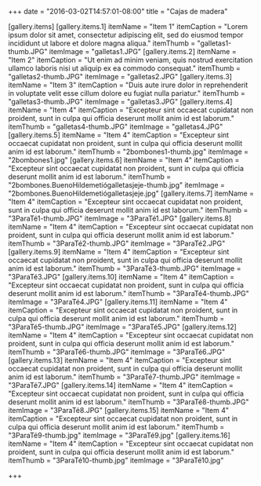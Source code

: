 +++
date = "2016-03-02T14:57:01-08:00"
title = "Cajas de madera"

[gallery.items]
  [gallery.items.1]
    itemName = "Item 1"
    itemCaption = "Lorem ipsum dolor sit amet, consectetur adipiscing elit, sed do eiusmod tempor incididunt ut labore et dolore magna aliqua."
    itemThumb = "galletas1-thumb.JPG"
    itemImage = "galletas1.JPG"
  [gallery.items.2]
    itemName = "Item 2"
    itemCaption = "Ut enim ad minim veniam, quis nostrud exercitation ullamco laboris nisi ut aliquip ex ea commodo consequat."
    itemThumb = "galletas2-thumb.JPG"
    itemImage = "galletas2.JPG"
  [gallery.items.3]
    itemName = "Item 3"
    itemCaption = "Duis aute irure dolor in reprehenderit in voluptate velit esse cillum dolore eu fugiat nulla pariatur."
    itemThumb = "galletas3-thumb.JPG"
    itemImage = "galletas3.JPG"
  [gallery.items.4]
    itemName = "Item 4"
    itemCaption = "Excepteur sint occaecat cupidatat non proident, sunt in culpa qui officia deserunt mollit anim id est laborum."
    itemThumb = "galletas4-thumb.JPG"
    itemImage = "galletas4.JPG"
  [gallery.items.5]
    itemName = "Item 4"
    itemCaption = "Excepteur sint occaecat cupidatat non proident, sunt in culpa qui officia deserunt mollit anim id est laborum."
    itemThumb = "2bombones1-thumb.jpg"
    itemImage = "2bombones1.jpg"
  [gallery.items.6]
    itemName = "Item 4"
    itemCaption = "Excepteur sint occaecat cupidatat non proident, sunt in culpa qui officia deserunt mollit anim id est laborum."
    itemThumb = "2bombones.BuenoHildemetiógalletasjeje-thumb.jpg"
    itemImage = "2bombones.BuenoHildemetiógalletasjeje.jpg"
  [gallery.items.7]
    itemName = "Item 4"
    itemCaption = "Excepteur sint occaecat cupidatat non proident, sunt in culpa qui officia deserunt mollit anim id est laborum."
    itemThumb = "3ParaTé1-thumb.JPG"
    itemImage = "3ParaTé1.JPG"
  [gallery.items.8]
    itemName = "Item 4"
    itemCaption = "Excepteur sint occaecat cupidatat non proident, sunt in culpa qui officia deserunt mollit anim id est laborum."
    itemThumb = "3ParaTé2-thumb.JPG"
    itemImage = "3ParaTé2.JPG"
  [gallery.items.9]
    itemName = "Item 4"
    itemCaption = "Excepteur sint occaecat cupidatat non proident, sunt in culpa qui officia deserunt mollit anim id est laborum."
    itemThumb = "3ParaTé3-thumb.JPG"
    itemImage = "3ParaTé3.JPG"
  [gallery.items.10]
    itemName = "Item 4"
    itemCaption = "Excepteur sint occaecat cupidatat non proident, sunt in culpa qui officia deserunt mollit anim id est laborum."
    itemThumb = "3ParaTé4-thumb.JPG"
    itemImage = "3ParaTé4.JPG"
  [gallery.items.11]
    itemName = "Item 4"
    itemCaption = "Excepteur sint occaecat cupidatat non proident, sunt in culpa qui officia deserunt mollit anim id est laborum."
    itemThumb = "3ParaTé5-thumb.JPG"
    itemImage = "3ParaTé5.JPG"
  [gallery.items.12]
    itemName = "Item 4"
    itemCaption = "Excepteur sint occaecat cupidatat non proident, sunt in culpa qui officia deserunt mollit anim id est laborum."
    itemThumb = "3ParaTé6-thumb.JPG"
    itemImage = "3ParaTé6.JPG"
  [gallery.items.13]
    itemName = "Item 4"
    itemCaption = "Excepteur sint occaecat cupidatat non proident, sunt in culpa qui officia deserunt mollit anim id est laborum."
    itemThumb = "3ParaTé7-thumb.JPG"
    itemImage = "3ParaTé7.JPG"
  [gallery.items.14]
    itemName = "Item 4"
    itemCaption = "Excepteur sint occaecat cupidatat non proident, sunt in culpa qui officia deserunt mollit anim id est laborum."
    itemThumb = "3ParaTé8-thumb.JPG"
    itemImage = "3ParaTé8.JPG"
  [gallery.items.15]
    itemName = "Item 4"
    itemCaption = "Excepteur sint occaecat cupidatat non proident, sunt in culpa qui officia deserunt mollit anim id est laborum."
    itemThumb = "3ParaTé9-thumb.jpg"
    itemImage = "3ParaTé9.jpg"
  [gallery.items.16]
    itemName = "Item 4"
    itemCaption = "Excepteur sint occaecat cupidatat non proident, sunt in culpa qui officia deserunt mollit anim id est laborum."
    itemThumb = "3ParaTé10-thumb.jpg"
    itemImage = "3ParaTé10.jpg"

+++

